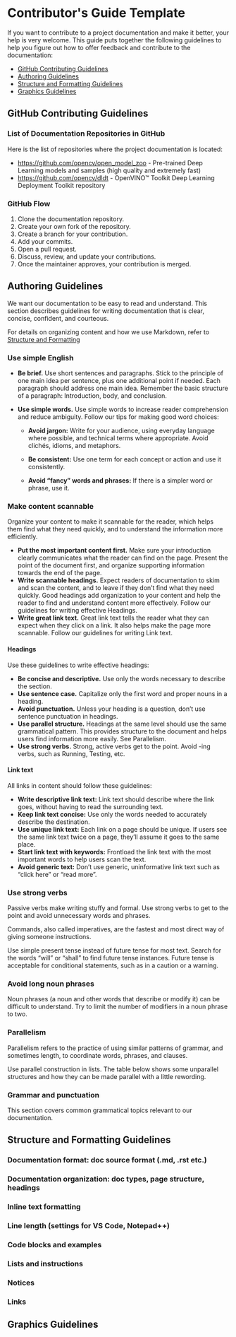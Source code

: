 # Contributor's Guide Template
If you want to contribute to a project documentation and make it better, your help is very welcome.
This guide puts together the following guidelines to help you figure out how to offer feedback and contribute to the documentation:

* [GitHub Contributing Guidelines](#github-contributing-guidelines)
* [Authoring Guidelines](#authoring-guidelines)
* [Structure and Formatting Guidelines](#structure-and-formatting-guidelines)
* [Graphics Guidelines](#graphics-guidelines)

## GitHub Contributing Guidelines

### List of Documentation Repositories in GitHub

Here is the list of repositories where the project documentation is located:
* https://github.com/opencv/open_model_zoo - Pre-trained Deep Learning models and samples (high quality and extremely fast)
* https://github.com/opencv/dldt - OpenVINO™ Toolkit Deep Learning Deployment Toolkit repository

### GitHub Flow

1. Clone the documentation repository.
2. Create your own fork of the repository.
3. Create a branch for your contribution.
4. Add your commits.
5. Open a pull request.
6. Discuss, review, and update your contributions.
7. Once the maintainer approves, your contribution is merged.

## Authoring Guidelines

We want our documentation to be easy to read and understand. This section describes guidelines for writing documentation that is clear, concise, confident, and courteous. 

For details on organizing content and how we use Markdown, refer to [Structure and Formatting](structure-and-formatting-guidelines) 

###	Use simple English

* **Be brief.** Use short sentences and paragraphs. Stick to the principle of one main idea per sentence, plus one additional point if needed. Each paragraph should address one main idea. Remember the basic structure of a paragraph: Introduction, body, and conclusion.

* **Use simple words.** Use simple words to increase reader comprehension and reduce ambiguity. Follow our tips for making good word choices:

   * **Avoid jargon:** Write for your audience, using everyday language where possible, and technical terms where appropriate. Avoid clichés, idioms, and metaphors.

   * **Be consistent:** Use one term for each concept or action and use it consistently.

   * **Avoid “fancy” words and phrases:** If there is a simpler word or phrase, use it.

###	Make content scannable

Organize your content to make it scannable for the reader, which helps them find what they need quickly, and to understand the information more efficiently.

* **Put the most important content first.** Make sure your introduction clearly communicates what the reader can find on the page. Present the point of the document first, and organize supporting information towards the end of the page.
* **Write scannable headings.** Expect readers of documentation to skim and scan the content, and to leave if they don’t find what they need quickly. Good headings add organization to your content and help the reader to find and understand content more effectively. Follow our guidelines for writing effective Headings.
* **Write great link text.** Great link text tells the reader what they can expect when they click on a link. It also helps make the page more scannable. Follow our guidelines for writing Link text.

#### Headings
Use these guidelines to write effective headings:

* **Be concise and descriptive.** Use only the words necessary to describe the section.
* **Use sentence case.** Capitalize only the first word and proper nouns in a heading.
* **Avoid punctuation.** Unless your heading is a question, don’t use sentence punctuation in headings.
* **Use parallel structure.** Headings at the same level should use the same grammatical pattern. This provides structure to the document and helps users find information more easily. See Parallelism.
* **Use strong verbs.** Strong, active verbs get to the point. Avoid -ing verbs, such as Running, Testing, etc.

#### Link text
All links in content should follow these guidelines:

* **Write descriptive link text:** Link text should describe where the link goes, without having to read the surrounding text.
* **Keep link text concise:** Use only the words needed to accurately describe the destination.
* **Use unique link text:** Each link on a page should be unique. If users see the same link text twice on a page, they’ll assume it goes to the same place.
* **Start link text with keywords:** Frontload the link text with the most important words to help users scan the text.
* **Avoid generic text:** Don’t use generic, uninformative link text such as “click here” or “read more”.

###	Use strong verbs

Passive verbs make writing stuffy and formal. Use strong verbs to get to the point and avoid unnecessary words and phrases.

Commands, also called imperatives, are the fastest and most direct way of giving someone instructions.

Use simple present tense instead of future tense for most text. Search for the words “will” or “shall” to find future tense instances. Future tense is acceptable for conditional statements, such as in a caution or a warning.

###	Avoid long noun phrases

Noun phrases (a noun and other words that describe or modify it) can be difficult to understand. Try to limit the number of modifiers in a noun phrase to two.

###	Parallelism

Parallelism refers to the practice of using similar patterns of grammar, and sometimes length, to coordinate words, phrases, and clauses.

Use parallel construction in lists. The table below shows some unparallel structures and how they can be made parallel with a little rewording.

###	Grammar and punctuation

This section covers common grammatical topics relevant to our documentation. 

## Structure and Formatting Guidelines

### Documentation format: doc source format (.md, .rst etc.)
### Documentation organization: doc types, page structure, headings
### Inline text formatting 
### Line length (settings for VS Code, Notepad++)
### Code blocks and examples
### Lists and instructions
### Notices
### Links

## Graphics Guidelines


